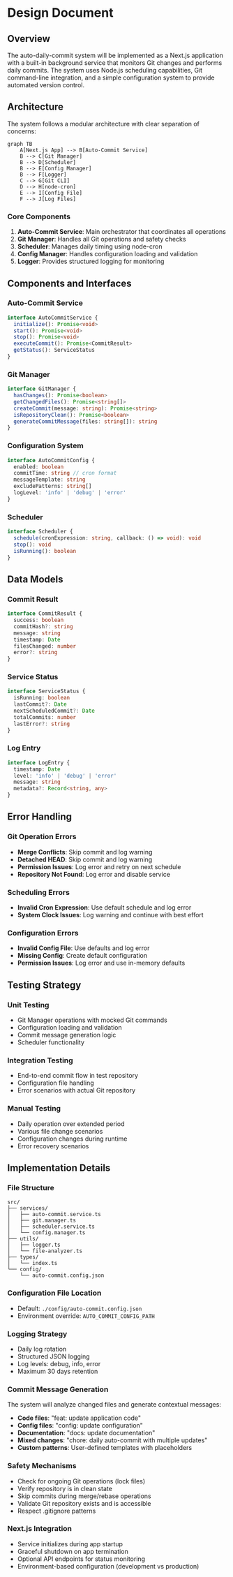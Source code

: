 # Design Document

## Overview

The auto-daily-commit system will be implemented as a Next.js application with a built-in background service that monitors Git changes and performs daily commits. The system uses Node.js scheduling capabilities, Git command-line integration, and a simple configuration system to provide automated version control.

## Architecture

The system follows a modular architecture with clear separation of concerns:

```mermaid
graph TB
    A[Next.js App] --> B[Auto-Commit Service]
    B --> C[Git Manager]
    B --> D[Scheduler]
    B --> E[Config Manager]
    B --> F[Logger]
    C --> G[Git CLI]
    D --> H[node-cron]
    E --> I[Config File]
    F --> J[Log Files]
```

### Core Components

1. **Auto-Commit Service**: Main orchestrator that coordinates all operations
2. **Git Manager**: Handles all Git operations and safety checks
3. **Scheduler**: Manages daily timing using node-cron
4. **Config Manager**: Handles configuration loading and validation
5. **Logger**: Provides structured logging for monitoring

## Components and Interfaces

### Auto-Commit Service
```typescript
interface AutoCommitService {
  initialize(): Promise<void>
  start(): Promise<void>
  stop(): Promise<void>
  executeCommit(): Promise<CommitResult>
  getStatus(): ServiceStatus
}
```

### Git Manager
```typescript
interface GitManager {
  hasChanges(): Promise<boolean>
  getChangedFiles(): Promise<string[]>
  createCommit(message: string): Promise<string>
  isRepositoryClean(): Promise<boolean>
  generateCommitMessage(files: string[]): string
}
```

### Configuration System
```typescript
interface AutoCommitConfig {
  enabled: boolean
  commitTime: string // cron format
  messageTemplate: string
  excludePatterns: string[]
  logLevel: 'info' | 'debug' | 'error'
}
```

### Scheduler
```typescript
interface Scheduler {
  schedule(cronExpression: string, callback: () => void): void
  stop(): void
  isRunning(): boolean
}
```

## Data Models

### Commit Result
```typescript
interface CommitResult {
  success: boolean
  commitHash?: string
  message: string
  timestamp: Date
  filesChanged: number
  error?: string
}
```

### Service Status
```typescript
interface ServiceStatus {
  isRunning: boolean
  lastCommit?: Date
  nextScheduledCommit?: Date
  totalCommits: number
  lastError?: string
}
```

### Log Entry
```typescript
interface LogEntry {
  timestamp: Date
  level: 'info' | 'debug' | 'error'
  message: string
  metadata?: Record<string, any>
}
```

## Error Handling

### Git Operation Errors
- **Merge Conflicts**: Skip commit and log warning
- **Detached HEAD**: Skip commit and log warning  
- **Permission Issues**: Log error and retry on next schedule
- **Repository Not Found**: Log error and disable service

### Scheduling Errors
- **Invalid Cron Expression**: Use default schedule and log error
- **System Clock Issues**: Log warning and continue with best effort

### Configuration Errors
- **Invalid Config File**: Use defaults and log error
- **Missing Config**: Create default configuration
- **Permission Issues**: Log error and use in-memory defaults

## Testing Strategy

### Unit Testing
- Git Manager operations with mocked Git commands
- Configuration loading and validation
- Commit message generation logic
- Scheduler functionality

### Integration Testing
- End-to-end commit flow in test repository
- Configuration file handling
- Error scenarios with actual Git repository

### Manual Testing
- Daily operation over extended period
- Various file change scenarios
- Configuration changes during runtime
- Error recovery scenarios

## Implementation Details

### File Structure
```
src/
├── services/
│   ├── auto-commit.service.ts
│   ├── git.manager.ts
│   ├── scheduler.service.ts
│   └── config.manager.ts
├── utils/
│   ├── logger.ts
│   └── file-analyzer.ts
├── types/
│   └── index.ts
└── config/
    └── auto-commit.config.json
```

### Configuration File Location
- Default: `./config/auto-commit.config.json`
- Environment override: `AUTO_COMMIT_CONFIG_PATH`

### Logging Strategy
- Daily log rotation
- Structured JSON logging
- Log levels: debug, info, error
- Maximum 30 days retention

### Commit Message Generation
The system will analyze changed files and generate contextual messages:
- **Code files**: "feat: update application code"
- **Config files**: "config: update configuration"
- **Documentation**: "docs: update documentation"
- **Mixed changes**: "chore: daily auto-commit with multiple updates"
- **Custom patterns**: User-defined templates with placeholders

### Safety Mechanisms
- Check for ongoing Git operations (lock files)
- Verify repository is in clean state
- Skip commits during merge/rebase operations
- Validate Git repository exists and is accessible
- Respect .gitignore patterns

### Next.js Integration
- Service initializes during app startup
- Graceful shutdown on app termination
- Optional API endpoints for status monitoring
- Environment-based configuration (development vs production)